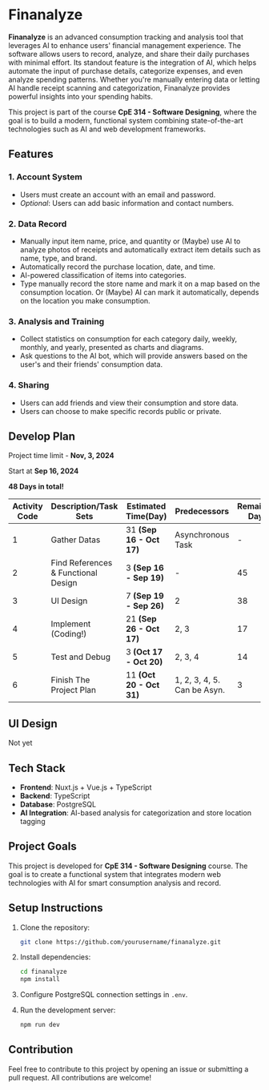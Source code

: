 # Finanalyze

**Finanalyze** is an advanced consumption tracking and analysis tool that leverages AI to enhance users' financial management experience. The software allows users to record, analyze, and share their daily purchases with minimal effort. Its standout feature is the integration of AI, which helps automate the input of purchase details, categorize expenses, and even analyze spending patterns. Whether you're manually entering data or letting AI handle receipt scanning and categorization, Finanalyze provides powerful insights into your spending habits. 

This project is part of the course **CpE 314 - Software Designing**, where the goal is to build a modern, functional system combining state-of-the-art technologies such as AI and web development frameworks.



## Features

### 1. Account System

- Users must create an account with an email and password.
- *Optional*: Users can add basic information and contact numbers.

### 2. Data Record

- Manually input item name, price, and quantity or (Maybe) use AI to analyze photos of receipts and automatically extract item details such as name, type, and brand.
- Automatically record the purchase location, date, and time.
- AI-powered classification of items into categories.
- Type manually record the store name and mark it on a map based on the consumption location. Or (Maybe) AI can mark it automatically, depends on the location you make consumption.

### 3. Analysis and Training

- Collect statistics on consumption for each category daily, weekly, monthly, and yearly, presented as charts and diagrams.
- Ask questions to the AI bot, which will provide answers based on the user's and their friends' consumption data.

### 4. Sharing

- Users can add friends and view their consumption and store data.
- Users can choose to make specific records public or private.



## Develop Plan

Project time limit - **Nov, 3, 2024**

Start at **Sep 16, 2024**

**48 Days in total!**

| Activity Code | Description/Task Sets               | Estimated Time(Day)      | Predecessors                | Remaining Days | Progress |
| ------------- | ----------------------------------- | ------------------------ | --------------------------- | -------------- | -------- |
| 1             | Gather Datas                        | 31 **(Sep 16 - Oct 17)** | Asynchronous Task           | -              | -        |
| 2             | Find References & Functional Design | 3 **(Sep 16 - Sep 19)**  | -                           | 45             | -        |
| 3             | UI Design                           | 7 **(Sep 19 - Sep 26)**  | 2                           | 38             | -        |
| 4             | Implement (Coding!)                 | 21 **(Sep 26 - Oct 17)** | 2, 3                        | 17             | -        |
| 5             | Test and Debug                      | 3 **(Oct 17 - Oct 20)**  | 2, 3, 4                     | 14             | -        |
| 6             | Finish The Project Plan             | 11 **(Oct 20 - Oct 31)** | 1, 2, 3, 4, 5. Can be Asyn. | 3              | -        |



## UI Design

Not yet



## Tech Stack

- **Frontend**: Nuxt.js + Vue.js + TypeScript
- **Backend**: TypeScript
- **Database**: PostgreSQL
- **AI Integration**: AI-based analysis for categorization and store location tagging



## Project Goals

This project is developed for **CpE 314 - Software Designing** course. The goal is to create a functional system that integrates modern web technologies with AI for smart consumption analysis and record.



## Setup Instructions

1. Clone the repository:

   ```bash
   git clone https://github.com/yourusername/finanalyze.git
   ```

2. Install dependencies:

   ```bash
   cd finanalyze
   npm install
   ```

3. Configure PostgreSQL connection settings in `.env`.

4. Run the development server:

   ```bash
   npm run dev
   ```

## Contribution

Feel free to contribute to this project by opening an issue or submitting a pull request. All contributions are welcome!
